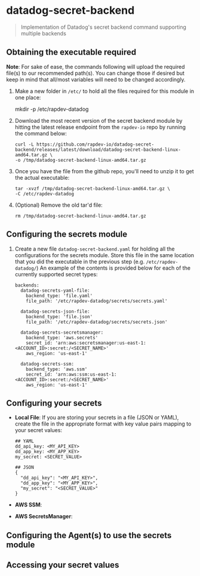 # datadog-secret-backend
> Implementation of Datadog's secret backend command supporting multiple backends


## Obtaining the executable required

**Note**: For sake of ease, the commands following will upload the required file(s) to our recommended path(s). You can change those if desired but keep in mind that all/most variables will need to be changed accordingly.

1) Make a new folder in `/etc/` to hold all the files required for this module in one place:

    mkdir -p /etc/rapdev-datadog

2) Download the most recent version of the secret backend module by hitting the latest release endpoint from the `rapdev-io` repo by running the command below:

    ```
    curl -L https://github.com/rapdev-io/datadog-secret-backend/releases/latest/download/datadog-secret-backend-linux-amd64.tar.gz \ 
    -o /tmp/datadog-secret-backend-linux-amd64.tar.gz
    ```

3) Once you have the file from the github repo, you'll need to unzip it to get the actual executable:

    ```
    tar -xvzf /tmp/datadog-secret-backend-linux-amd64.tar.gz \
    -C /etc/rapdev-datadog
    ```

4) (Optional) Remove the old tar'd file:

    ```
    rm /tmp/datadog-secret-backend-linux-amd64.tar.gz
    ```

## Configuring the secrets module

1) Create a new file `datadog-secret-backend.yaml` for holding all the configurations for the secrets module. Store this file in the same location that you did the executable in the previous step (e.g. `/etc/rapdev-datadog/`) An example of the contents is provided below for each of the currently supported secret types:

    ```
    backends:
      datadog-secrets-yaml-file:
        backend_type: 'file.yaml'
        file_path: '/etc/rapdev-datadog/secrets/secrets.yaml'

      datadog-secrets-json-file:
        backend_type: 'file.json'
        file_path: '/etc/rapdev-datadog/secrets/secrets.json'
      
      datadog-secrets-secretsmanager:
        backend_type: 'aws.secrets'
        secret_id: 'arn:aws:secretsmanager:us-east-1:<ACCOUNT_ID>:secret:/<SECRET_NAME>'
        aws_region: 'us-east-1'
      
      datadog-secrets-ssm:
        backend_type: 'aws.ssm'
        secret_id: 'arn:aws:ssm:us-east-1:<ACCOUNT_ID>:secret:/<SECRET_NAME>'
        aws_region: 'us-east-1'
    ```

## Configuring your secrets

- <b>Local File</b>: If you are storing your secrets in a file (JSON or YAML), create the file in the appropriate format with key value pairs mapping to your secret values:

    ```
    ## YAML
    dd_api_key: <MY_API_KEY>
    dd_app_key: <MY_APP_KEY>
    my_secret: <SECRET_VALUE>

    ## JSON
    {
      "dd_api_key": "<MY_API_KEY>",
      "dd_app_key": "<MY_APP_KEY>",
      "my_secret": "<SECRET_VALUE>"
    }
    ```

- <b>AWS SSM</b>:

- <b>AWS SecretsManager</b>:

## Configuring the Agent(s) to use the secrets module


## Accessing your secret values
